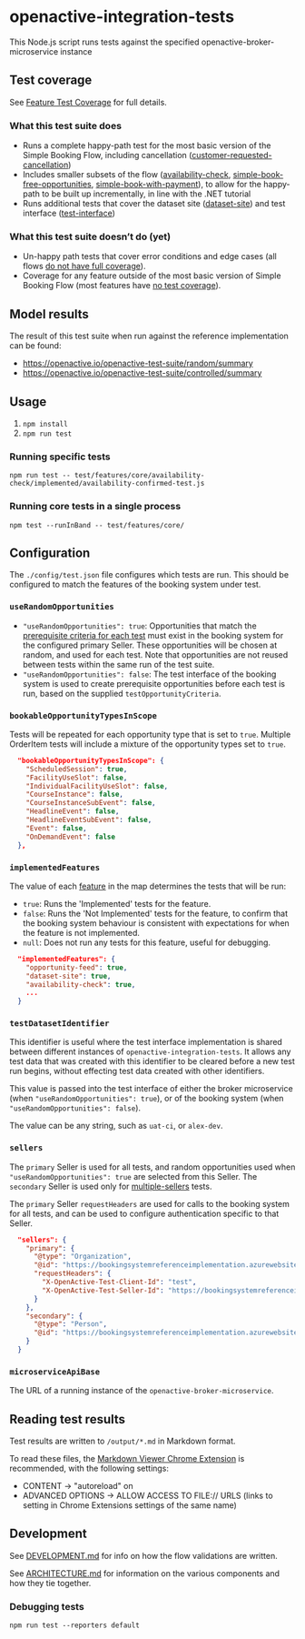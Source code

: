 ﻿# openactive-integration-tests

This Node.js script runs tests against the specified openactive-broker-microservice instance

## Test coverage

See [Feature Test Coverage](./test/features/README.md) for full details.

### What this test suite does

* Runs a complete happy-path test for the most basic version of the Simple Booking Flow, including cancellation ([customer-requested-cancellation](./test/features/cancellation/customer-requested-cancellation/README.md))
* Includes smaller subsets of the flow ([availability-check](./test/features/core/availability-check/README.md), [simple-book-free-opportunities](./test/features/core/simple-book-free-opportunities/README.md), [simple-book-with-payment](./test/features/payment/simple-book-with-payment/README.md)), to allow for the happy-path to be built up incrementally, in line with the .NET tutorial
* Runs additional tests that cover the dataset site ([dataset-site](./test/features/core/dataset-site/README.md)) and test interface ([test-interface](./test/features/core/test-interface/README.md))

### What this test suite doesn’t do (yet)

* Un-happy path tests that cover error conditions and edge cases (all flows [do not have full coverage](./test/features/README.md#partial-test-coverage)).
* Coverage for any feature outside of the most basic version of Simple Booking Flow (most features have [no test coverage](./test/features/README.md#no-test-coverage)).

## Model results
The result of this test suite when run against the reference implementation can be found:
- https://openactive.io/openactive-test-suite/random/summary
- https://openactive.io/openactive-test-suite/controlled/summary

## Usage
1. `npm install`
2. `npm run test`

### Running specific tests

`npm run test -- test/features/core/availability-check/implemented/availability-confirmed-test.js`

### Running core tests in a single process

`npm test --runInBand -- test/features/core/`

## Configuration

The `./config/test.json` file configures which tests are run. This should be configured to match the features of the booking system under test.

### `useRandomOpportunities`

- `"useRandomOpportunities": true`: Opportunities that match the [prerequisite criteria for each test](./test/features/README.md) must exist in the booking system for the configured primary Seller. These opportunities will be chosen at random, and used for each test. Note that opportunities are not reused between tests within the same run of the test suite.
- `"useRandomOpportunities": false`: The test interface of the booking system is used to create prerequisite opportunities before each test is run, based on the supplied `testOpportunityCriteria`.

### `bookableOpportunityTypesInScope`

Tests will be repeated for each opportunity type that is set to `true`. Multiple OrderItem tests will include a mixture of the opportunity types set to `true`.

```json
  "bookableOpportunityTypesInScope": {
    "ScheduledSession": true,
    "FacilityUseSlot": false,
    "IndividualFacilityUseSlot": false,
    "CourseInstance": false,
    "CourseInstanceSubEvent": false,
    "HeadlineEvent": false,
    "HeadlineEventSubEvent": false,
    "Event": false,
    "OnDemandEvent": false
  },
```

### `implementedFeatures`

The value of each [feature](./test/features/README.md) in the map determines the tests that will be run:

- `true`: Runs the 'Implemented' tests for the feature.
- `false`: Runs the 'Not Implemented' tests for the feature, to confirm that the booking system behaviour is consistent with expectations for when the feature is not implemented.
- `null`: Does not run any tests for this feature, useful for debugging.

```json
  "implementedFeatures": {
    "opportunity-feed": true,
    "dataset-site": true,
    "availability-check": true,
    ...
  }
```

### `testDatasetIdentifier`

This identifier is useful where the test interface implementation is shared between different instances of  `openactive-integration-tests`. It allows any test data that was created with this identifier to be cleared before a new test run begins, without effecting test data created with other identifiers.

This value is passed into the test interface of either the broker microservice (when `"useRandomOpportunities": true`), or of the booking system (when `"useRandomOpportunities": false`).

The value can be any string, such as `uat-ci`, or `alex-dev`.

### `sellers`

The `primary` Seller is used for all tests, and random opportunities used when `"useRandomOpportunities": true` are selected from this Seller. The `secondary` Seller is used only for [multiple-sellers](./test/features/core/multiple-sellers/README.md) tests.

The `primary` Seller `requestHeaders` are used for calls to the booking system for all tests, and can be used to configure authentication specific to that Seller.

```json
  "sellers": {
    "primary": {
      "@type": "Organization",
      "@id": "https://bookingsystemreferenceimplementation.azurewebsites.net/api/identifiers/sellers/0",
      "requestHeaders": {
        "X-OpenActive-Test-Client-Id": "test",
        "X-OpenActive-Test-Seller-Id": "https://bookingsystemreferenceimplementation.azurewebsites.net/api/identifiers/sellers/0"
      }
    },
    "secondary": {
      "@type": "Person",
      "@id": "https://bookingsystemreferenceimplementation.azurewebsites.net/api/identifiers/sellers/1"
    }
  }
```

### `microserviceApiBase`

The URL of a running instance of the `openactive-broker-microservice`.

## Reading test results

Test results are written to `/output/*.md` in Markdown format.

To read these files, the [Markdown Viewer Chrome Extension](https://chrome.google.com/webstore/detail/markdown-viewer/ckkdlimhmcjmikdlpkmbgfkaikojcbjk) is recommended, with the following settings:
- CONTENT -> "autoreload" on
- ADVANCED OPTIONS -> ALLOW ACCESS TO FILE:// URLS (links to setting in Chrome Extensions settings of the same name)

## Development

See [DEVELOPMENT.md](DEVELOPMENT.md) for info on how the flow validations are written.

See [ARCHITECTURE.md](ARCHITECTURE.md) for information on the various components and how they tie together.

### Debugging tests

`npm run test --reporters default`


